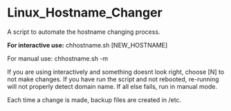 # Linux_Hostname_Changer
A script to automate the hostname changing process.

<B>For interactive use:</B>
chhostname.sh [NEW_HOSTNAME]

For manual use:
chhostname.sh -m

If you are using interactively and something doesnt look right, choose [N] to not make changes.  If you have run the script and not rebooted, re-running will not properly detect domain name.  If all else fails, run in manual mode.

Each time a change is made, backup files are created in /etc.
